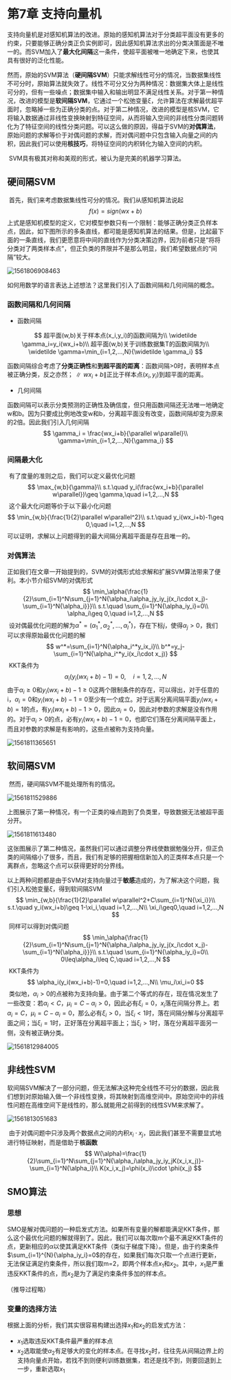 # 第7章 支持向量机

​	支持向量机是对感知机算法的改进。原始的感知机算法对于分类超平面没有更多的约束，只要能够正确分类正负实例即可，因此感知机算法求出的分类决策面是不唯一的。而SVM加入了**最大化间隔**这一条件，使超平面被唯一地确定下来，也使其具有很好的泛化性能。

​	然而，原始的SVM算法（**硬间隔SVM**）只能求解线性可分的情况，当数据集线性不可分时，原始算法就失效了。线性不可分又分为两种情况：数据集大体上是线性可分的，但有一些噪点；数据集中输入和输出明显不满足线性关系。对于第一种情况，改进的模型是**软间隔SVM**，它通过一个松弛变量$\xi$，允许算法在求解最优超平面时，忽略掉一些为正确分类的点。对于第二种情况，改进的模型是核SVM，它将输入数据通过非线性变换映射到特征空间，从而将输入空间的非线性分类问题转化为了特征空间的线性分类问题。可以这么做的原因，得益于SVM的**对偶算法**，原始问题的求解等价于对偶问题的求解，而对偶问题中只包含输入向量之间的内积，因此我们可以使用**核技巧**，将特征空间的内积转化为输入空间的内积。

​	SVM具有极其对称和美观的形式，被认为是完美的机器学习算法。

## 硬间隔SVM

​	首先，我们来考虑数据集线性可分的情况。我们从感知机算法说起
$$
f(x)=sign(wx+b)
$$
​	上式是感知机模型的定义，它对模型参数只有一个限制：能够正确分类正负样本点，因此，如下图所示的多条直线，都可能是感知机算法的结果。但是，比起最下面的一条直线，我们更愿意将中间的直线作为分类决策边界，因为前者只是“将将分类对了两类样本点”，但正负类的界限并不是那么明显，我们希望数据点的“间隔”较大。

![1561806908463](C:\Users\CJ\AppData\Roaming\Typora\typora-user-images\1561806908463.png)

​	如何用数学的语言表达上述想法？这里我们引入了函数间隔和几何间隔的概念。

### 函数间隔和几何间隔

- 函数间隔

$$
超平面(w,b)关于样本点(x_i,y_i)的函数间隔为\\
\widetilde \gamma_i=y_i(wx_i+b)\\
超平面(w,b)关于训练数据集T的函数间隔为\\
\widetilde \gamma=\min_{i=1,2,...,N}{\widetilde \gamma_i}
$$

函数间隔综合考虑了**分类正确性**和**到超平面的距离**：函数间隔>0时，表明样本点被正确分类，反之亦然；$\parallel wx_i+b \parallel$正比于样本点$(x_i,y_i)$到超平面的距离。

- 几何间隔

函数间隔可以表示分类预测的正确性及确信度，但只用函数间隔还无法唯一地确定w和b。因为只要成比例地改变w和b，分离超平面没有改变，函数间隔却变为原来的2倍。因此我们引入几何间隔
$$
\gamma_i = \frac{wx_i+b}{\parallel w\parallel}\\
\gamma=\min_{i=1,2,...,N}{\gamma_i}
$$

### 间隔最大化

​	有了度量的准则之后，我们可以定义最优化问题
$$
\max_{w,b}{\gamma}\\
s.t.\quad y_i(\frac{wx_i+b}{\parallel w\parallel})\geq \gamma,\quad i=1,2,...,N
$$
​	这个最大化问题等价于以下最小化问题
$$
\min_{w,b}{\frac{1}{2}\parallel w\parallel^2}\\
s.t.\quad y_i(wx_i+b)-1\geq 0,\quad i=1,2,...,N
$$
​	可以证明，求解以上问题得到的最大间隔分离超平面是存在且唯一的。

### 对偶算法

​	正如我们在文章一开始提到的，SVM的对偶形式给求解和扩展SVM算法带来了便利。本小节介绍SVM的对偶形式
$$
\min_\alpha{\frac{1}{2}\sum_{i=1}^N\sum_{j=1}^N{\alpha_i\alpha_jy_iy_j(x_i\cdot x_j)-\sum_{i=1}^N{\alpha_i}}}\\
s.t.\quad \sum_{i=1}^N{\alpha_iy_i}=0\\
\alpha_i\geq 0,\quad i=1,2,...,N
$$
​	设对偶最优化问题的解为$\alpha^*=(\alpha_1^*,\alpha_2^*,...,\alpha_l^*)$，存在下标$j$，使得$\alpha_j>0$，我们可以求得原始最优化问题的解
$$
w^*=\sum_{i=1}^N{\alpha_i^*y_ix_i}\\
b^*=y_j-\sum_{i=1}^N{\alpha_i^*y_i(x_i\cdot x_j)}
$$
​	KKT条件为
$$
\alpha_i(y_i(wx_i+b)-1)=0,\quad i=1,2,...,N
$$
​	由于$\alpha_i\geq0$和$y_i(wx_i+b)-1\geq0$这两个限制条件的存在，可以得出，对于任意的i，$\alpha_i=0$和$y_i(wx_i+b)-1=0$至少有一个成立。对于远离分离间隔平面$y_i(wx_i+b)=1$的点，有$y_i(wx_i+b)-1\gt0$，因此$\alpha_i=0$，因此对参数的求解是没有作用的。对于$\alpha_i\gt0$的点，必有$y_i(wx_i+b)-1=0$，也即它们落在分离间隔平面上，而且对参数的求解是有影响的，这些点被称为支持向量。

![1561811365651](C:\Users\CJ\AppData\Roaming\Typora\typora-user-images\1561811365651.png)

## 软间隔SVM

​	然而，硬间隔SVM不能处理所有的情况。

![1561811529886](C:\Users\CJ\AppData\Roaming\Typora\typora-user-images\1561811529886.png)

​	上图展示了第一种情况，有一个正类的噪点跑到了负类里，导致数据无法被超平面分开。

![1561811613480](C:\Users\CJ\AppData\Roaming\Typora\typora-user-images\1561811613480.png)

​	这张图展示了第二种情况，虽然我们可以通过调整分界线使数据勉强分开，但正负类的间隔缩小了很多，而且，我们有足够的把握相信新加入的正类样本点只是一个离群点，忽略这个点可以获得更好的分界线。

​	以上两种问题都是由于SVM对支持向量过于**敏感**造成的，为了解决这个问题，我们引入松弛变量$\xi$，得到软间隔SVM
$$
\min_{w,b}{\frac{1}{2}\parallel w\parallel^2+C\sum_{i=1}^N{\xi_i}}\\
s.t.\quad y_i(wx_i+b)\geq 1-\xi_i,\quad i=1,2,...,N\\
\xi_i\geq0,\quad i=1,2,...,N
$$
​	同样可以得到对偶问题
$$
\min_\alpha{\frac{1}{2}\sum_{i=1}^N\sum_{j=1}^N{\alpha_i\alpha_jy_iy_j(x_i\cdot x_j)-\sum_{i=1}^N{\alpha_i}}}\\
s.t.\quad \sum_{i=1}^N{\alpha_iy_i}=0\\
0\leq\alpha_i\leq C,\quad i=1,2,...,N
$$
​	KKT条件为
$$
\alpha_i(y_i(wx_i+b)-1)=0,\quad i=1,2,...,N\\
\mu_i\xi_i=0
$$
​	类似地，$\alpha_i>0$的点被称为支持向量。由于第二个等式的存在，现在情况发生了一些改变：若$\alpha_i<C$，$\mu_i=C-\alpha_i>0$，因此必有$\xi_i=0$，$x_i$落在间隔分界上。若$\alpha_i=C$，$\mu_i=C-\alpha_i=0$，那么必有$\xi_i>0$，当$\xi_i<1$时，落在间隔分解与分离超平面之间；当$\xi_i=1$时，正好落在分离超平面上；当$\xi_i>1$时，落在分离超平面另一侧，没有被正确分类。

![1561812984005](C:\Users\CJ\AppData\Roaming\Typora\typora-user-images\1561812984005.png)

## 非线性SVM

​	软间隔SVM解决了一部分问题，但无法解决这种完全线性不可分的数据，因此我们想到对原始输入做一个非线性变换，将其映射到高维空间中。原始空间中的非线性问题在高维空间下是线性的，那么就能用之前得到的线性SVM来求解了。

![1561813051683](C:\Users\CJ\AppData\Roaming\Typora\typora-user-images\1561813051683.png)

​	由于对偶问题中只涉及两个数据点之间的内积$x_i\cdot x_j$，因此我们甚至不需要显式地进行特征映射，而是借助于**核函数**
$$
W(\alpha)=\frac{1}{2}\sum_{i=1}^N\sum_{j=1}^N{\alpha_i\alpha_jy_iy_jK(x_i,x_j)}-\sum_{i=1}^N{\alpha_i}\\
K(x_i,x_j)=\phi(x_i)\cdot \phi(x_j)
$$

## SMO算法

### 思想

​	SMO是解对偶问题的一种启发式方法。如果所有变量的解都能满足KKT条件，那么这个最优化问题的解就得到了。因此，我们可以每次取m个最不满足KKT条件的点，更新相应的$\alpha$以使其满足KKT条件（类似于梯度下降）。但是，由于约束条件$\sum_{i=1}^{N}{\alpha_iy_i}=0$的存在，如果我们每次只取一个点进行更新，无法保证满足约束条件，所以我们取m=2，即两个样本点$x_1$和$x_2$。其中，$x_1$是严重违反KKT条件的点，而$x_2$是为了满足约束条件多加的样本点。

（推导过程略）

### 变量的选择方法

根据上面的分析，我们其实很容易构建出选择$x_1$和$x_2$的启发式方法：

- $x_1$选取违反KKT条件最严重的样本点
- $x_2$选取能使$\alpha_2$有足够大的变化的样本点。在寻找$x_2$时，往往先从间隔边界上的支持向量点开始，若找不到则便利训练数据集，若还是找不到，则要回退到上一步，重新选取$x_1$



